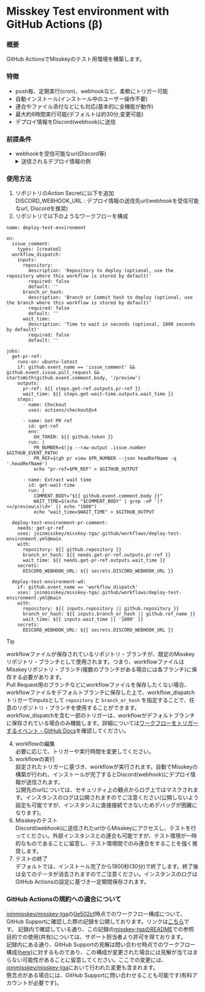 # Misskey Test environment with GitHub Actions (β)

### 概要
GitHub ActionsでMisskeyのテスト用環境を構築します。  

### 特徴
- push毎、定期実行(cron)、webhookなど、柔軟にトリガー可能  
- 自動インストール(インストール中のユーザー操作不要)
- 連合やファイル添付などにも対応(基本的に全機能が動作)
- 最大約6時間実行可能(デフォルトは約30分,変更可能)
- デプロイ情報をDiscord(webhook)に送信  

### 前提条件
- webhookを受信可能なurl(Discord等)
  <details><summary>送信されるデプロイ情報の例</summary><img width="409" alt="ScreenShot 2024-01-10 1 19 30" src="https://github.com/Srgr0/misskey-test-ga/assets/66754887/8022fd0b-2906-41eb-9b63-45b3aa18c932"></details>

### 使用方法
1. リポジトリのAction Secretに以下を追加  
   DISCORD_WEBHOOK_URL : デプロイ情報の送信先url(webhookを受信可能なurl, Discordを推奨)  
2. リポジトリで以下のようなワークフローを構成
```
name: deploy-test-environment

on:
  issue_comment:
    types: [created]
  workflow_dispatch:
    inputs:
      repository:
        description: 'Repository to deploy (optional, use the repository where this workflow is stored by default)'
        required: false
        default: ''
      branch_or_hash:
        description: 'Branch or Commit hash to deploy (optional, use the branch where this workflow is stored by default)'
        required: false
        default: ''
      wait_time:
        description: 'Time to wait in seconds (optional, 1800 seconds by default)'
        required: false
        default: ''

jobs:
  get-pr-ref:
    runs-on: ubuntu-latest
    if: github.event_name == 'issue_comment' && github.event.issue.pull_request && startsWith(github.event.comment.body, '/preview')
    outputs:
      pr-ref: ${{ steps.get-ref.outputs.pr-ref }}
      wait_time: ${{ steps.get-wait-time.outputs.wait_time }}
    steps:
      - name: Checkout
        uses: actions/checkout@v4

      - name: Get PR ref
        id: get-ref
        env:
          GH_TOKEN: ${{ github.token }}
        run: |
          PR_NUMBER=$(jq --raw-output .issue.number $GITHUB_EVENT_PATH)
          PR_REF=$(gh pr view $PR_NUMBER --json headRefName -q '.headRefName')
          echo "pr-ref=$PR_REF" > $GITHUB_OUTPUT

      - name: Extract wait time
        id: get-wait-time
        run: |
          COMMENT_BODY="${{ github.event.comment.body }}"
          WAIT_TIME=$(echo "$COMMENT_BODY" | grep -oP '(?<=/preview\s)\d+' || echo "1800")
          echo "wait_time=$WAIT_TIME" > $GITHUB_OUTPUT

  deploy-test-environment-pr-comment:
    needs: get-pr-ref
    uses: joinmisskey/misskey-tga/.github/workflows/deploy-test-environment.yml@main
    with:
      repository: ${{ github.repository }}
      branch_or_hash: ${{ needs.get-pr-ref.outputs.pr-ref }}
      wait_time: ${{ needs.get-pr-ref.outputs.wait_time }}
    secrets:
      DISCORD_WEBHOOK_URL: ${{ secrets.DISCORD_WEBHOOK_URL }}

  deploy-test-environment-wd:
    if: github.event_name == 'workflow_dispatch'
    uses: joinmisskey/misskey-tga/.github/workflows/deploy-test-environment.yml@main
    with:
      repository: ${{ inputs.repository || github.repository }}
      branch_or_hash: ${{ inputs.branch_or_hash || github.ref_name }}
      wait_time: ${{ inputs.wait_time || '1800' }}
    secrets:
      DISCORD_WEBHOOK_URL: ${{ secrets.DISCORD_WEBHOOK_URL }}
```
> [!TIP]
> workflowファイルが保存されているリポジトリ・ブランチが、既定のMisskeyリポジトリ・ブランチとして使用されます。つまり、workflowファイルはMisskeyリポジトリ・ブランチ(複数のブランチがある場合には各ブランチ)に保存する必要があります。  
> Pull Request用のブランチなどにworkflowファイルを保存したくない場合、workflowファイルをデフォルトブランチに保存した上で、workflow_dispatchトリガーでinputsとして ``repository`` と ``branch_or_hash`` を指定することで、任意のリポジトリ・ブランチを使用することができます。  
> workflow_dispatchを含む一部のトリガーは、workflowがデフォルトブランチに保存されている場合のみ機能します。詳細については[ワークフローをトリガーするイベント - GitHub Docs](https://docs.github.com/ja/actions/using-workflows/events-that-trigger-workflows)を確認してください。  
4. workflowの編集  
   必要に応じて、トリガーや実行時間を変更してください。  
5. workflowの実行  
   設定されたトリガーに基づき、workflowが実行されます。自動でMisskeyの構築が行われ、インストールが完了するとDiscord(webhook)にデプロイ情報が送信されます。  
   公開先のurlについては、セキュリティ上の観点からログ上ではマスクされます。インスタンスのログは公開されますのでご注意ください(公開しないよう設定も可能ですが、インスタンスに直接接続できないためデバッグが困難になります)。  
6. Misskeyのテスト  
   Discord(webhook)に送信されたurlからMisskeyにアクセスし、テストを行ってください。外部インスタンスとの連合も可能ですが、テスト環境が一時的なものであることに留意し、テスト環境間でのみ連合をすることを強く推奨します。  
7. テストの終了  
   デフォルトでは、インストール完了から1800秒(30分)で終了します。終了後は全てのデータが消去されますのでご注意ください。インスタンスのログはGitHub Actionsの設定に基づき一定期間保存されます。  

### GitHub Actionsの規約への適合について
[joinmisskey/misskey-tga]()の[0e502cf](https://github.com/joinmisskey/misskey-tga/tree/0e502cf396ac85f6a4a6fe7a7111956a236b4579)時点でのワークフロー構成について、GitHub Supportに確認した際の記録を公開しております。リンクは[こちら](https://gist.github.com/Srgr0/53720be675c0fe902dc112497426ce7d)です。
記録内で確認している通り、この記録の[misskey-tgaのREADME](https://github.com/joinmisskey/misskey-tga/blob/main/README.md)での参照目的での使用(共有)については、サポート担当者より許可を得ております。  
記録内にある通り、GitHub Supportの見解は問い合わせ時点でのワークフロー構成([here](https://github.com/joinmisskey/misskey-tga/blob/0e502cf396ac85f6a4a6fe7a7111956a236b4579/.github/workflows/deploy-test-environment.yml))に対するものであり、この構成が変更された場合には見解が当てはまらない可能性があることに留意してください。ここでの変更には、[joinmisskey/misskey-tga](https://github.com/joinmisskey/misskey-tga)において行われた変更も含まれます。  
懸念点がある場合には、GitHub Supportに問い合わせることも可能です(有料アカウントが必要です)。  
